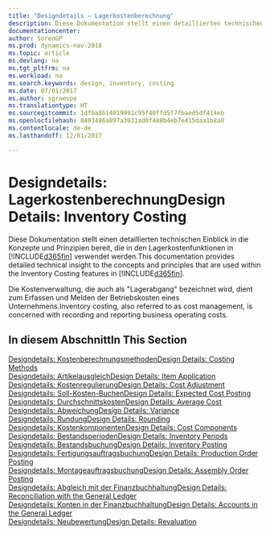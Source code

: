 ```yaml
---
title: "Designdetails – Lagerkostenberechnung"
description: Diese Dokumentation stellt einen detaillierten technischen Einblick in die Konzepte und Prinzipien bereit, die in den Lagerkostenfunktionen in [!INCLUDE[d365fin](includes/d365fin_md.md)] verwendet werden.
documentationcenter: 
author: SorenGP
ms.prod: dynamics-nav-2018
ms.topic: article
ms.devlang: na
ms.tgt_pltfrm: na
ms.workload: na
ms.search.keywords: design, inventory, costing
ms.date: 07/01/2017
ms.author: sgroespe
ms.translationtype: HT
ms.sourcegitcommit: 1dfba8b14019991c95f40ffd5f7fbaed5df414eb
ms.openlocfilehash: 8403486a897a3031ad0f488b4eb7e415daa1b8a0
ms.contentlocale: de-de
ms.lasthandoff: 12/01/2017

---
```

# <a name="design-details-inventory-costing"></a><span data-ttu-id="7b9a8-103">Designdetails: Lagerkostenberechnung</span><span class="sxs-lookup"><span data-stu-id="7b9a8-103">Design Details: Inventory Costing</span></span>
<span data-ttu-id="7b9a8-104">Diese Dokumentation stellt einen detaillierten technischen Einblick in die Konzepte und Prinzipien bereit, die in den Lagerkostenfunktionen in [!INCLUDE[d365fin](includes/d365fin_md.md)] verwendet werden.</span><span class="sxs-lookup"><span data-stu-id="7b9a8-104">This documentation provides detailed technical insight to the concepts and principles that are used within the Inventory Costing features in [!INCLUDE[d365fin](includes/d365fin_md.md)].</span></span>  

<span data-ttu-id="7b9a8-105">Die Kostenverwaltung, die auch als "Lagerabgang" bezeichnet wird, dient zum Erfassen und Melden der Betriebskosten eines Unternehmens.</span><span class="sxs-lookup"><span data-stu-id="7b9a8-105">Inventory costing, also referred to as cost management, is concerned with recording and reporting business operating costs.</span></span>  

## <a name="in-this-section"></a><span data-ttu-id="7b9a8-106">In diesem Abschnitt</span><span class="sxs-lookup"><span data-stu-id="7b9a8-106">In This Section</span></span>  
[<span data-ttu-id="7b9a8-107">Designdetails: Kostenberechnungsmethoden</span><span class="sxs-lookup"><span data-stu-id="7b9a8-107">Design Details: Costing Methods</span></span>](design-details-costing-methods.md)  
[<span data-ttu-id="7b9a8-108">Designdetails: Artikelausgleich</span><span class="sxs-lookup"><span data-stu-id="7b9a8-108">Design Details: Item Application</span></span>](design-details-item-application.md)  
[<span data-ttu-id="7b9a8-109">Designdetails: Kostenregulierung</span><span class="sxs-lookup"><span data-stu-id="7b9a8-109">Design Details: Cost Adjustment</span></span>](design-details-cost-adjustment.md)  
[<span data-ttu-id="7b9a8-110">Designdetails: Soll-Kosten-Buchen</span><span class="sxs-lookup"><span data-stu-id="7b9a8-110">Design Details: Expected Cost Posting</span></span>](design-details-expected-cost-posting.md)  
[<span data-ttu-id="7b9a8-111">Designdetails: Durchschnittskosten</span><span class="sxs-lookup"><span data-stu-id="7b9a8-111">Design Details: Average Cost</span></span>](design-details-average-cost.md)  
[<span data-ttu-id="7b9a8-112">Designdetails: Abweichung</span><span class="sxs-lookup"><span data-stu-id="7b9a8-112">Design Details: Variance</span></span>](design-details-variance.md)  
[<span data-ttu-id="7b9a8-113">Designdetails: Rundung</span><span class="sxs-lookup"><span data-stu-id="7b9a8-113">Design Details: Rounding</span></span>](design-details-rounding.md)  
[<span data-ttu-id="7b9a8-114">Designdetails: Kostenkomponenten</span><span class="sxs-lookup"><span data-stu-id="7b9a8-114">Design Details: Cost Components</span></span>](design-details-cost-components.md)  
[<span data-ttu-id="7b9a8-115">Designdetails: Bestandsperioden</span><span class="sxs-lookup"><span data-stu-id="7b9a8-115">Design Details: Inventory Periods</span></span>](design-details-inventory-periods.md)  
[<span data-ttu-id="7b9a8-116">Designdetails: Bestandsbuchung</span><span class="sxs-lookup"><span data-stu-id="7b9a8-116">Design Details: Inventory Posting</span></span>](design-details-inventory-posting.md)  
[<span data-ttu-id="7b9a8-117">Designdetails: Fertigungsauftragsbuchung</span><span class="sxs-lookup"><span data-stu-id="7b9a8-117">Design Details: Production Order Posting</span></span>](design-details-production-order-posting.md)  
[<span data-ttu-id="7b9a8-118">Designdetails: Montageauftragsbuchung</span><span class="sxs-lookup"><span data-stu-id="7b9a8-118">Design Details: Assembly Order Posting</span></span>](design-details-assembly-order-posting.md)  
[<span data-ttu-id="7b9a8-119">Designdetails: Abgleich mit der Finanzbuchhaltung</span><span class="sxs-lookup"><span data-stu-id="7b9a8-119">Design Details: Reconciliation with the General Ledger</span></span>](design-details-reconciliation-with-the-general-ledger.md)  
[<span data-ttu-id="7b9a8-120">Designdetails: Konten in der Finanzbuchhaltung</span><span class="sxs-lookup"><span data-stu-id="7b9a8-120">Design Details: Accounts in the General Ledger</span></span>](design-details-accounts-in-the-general-ledger.md)  
[<span data-ttu-id="7b9a8-121">Designdetails: Neubewertung</span><span class="sxs-lookup"><span data-stu-id="7b9a8-121">Design Details: Revaluation</span></span>](design-details-revaluation.md)


